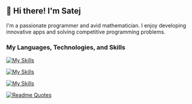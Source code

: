 ## 👋 Hi there! I'm Satej

I'm a passionate programmer and avid mathematician. I enjoy developing innovative apps and solving competitive programming problems. 

### My Languages, Technologies, and Skills
[![My Skills](https://skillicons.dev/icons?i=cpp,cs,ts,java,php,py,html,css)](https://skillicons.dev)

[![My Skills](https://skillicons.dev/icons?i=nodejs,react,mysql,pytorch,vite,unity,net,laravel)](https://skillicons.dev)

[![My Skills](https://skillicons.dev/icons?i=visualstudio,vscode,git,github,arduino,bash,raspberrypi,linux)](https://skillicons.dev)

[![Readme Quotes](https://quotes-github-readme.vercel.app/api?type=horizontal&theme=dark)](https://github.com/piyushsuthar/github-readme-quotes)

